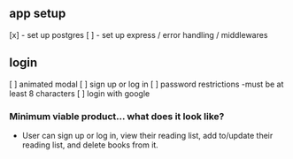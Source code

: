 ## app setup
[x] - set up postgres
[ ] - set up express / error handling / middlewares

## login
[ ] animated modal
[ ] sign up or log in
[ ] password restrictions
    -must be at least 8 characters
[ ] login with google

### Minimum viable product... what does it look like?
- User can sign up or log in, view their reading list, add to/update their reading list, and delete books from it.